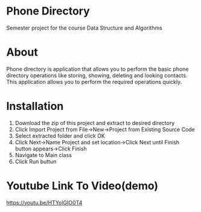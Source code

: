 # Phone Directory
Semester project for the course Data Structure and Algorithms

# About
Phone directory is application that allows you to perform the basic phone directory 
operations like storing, showing, deleting and looking contacts. This application allows 
you to perform the required operations quickly.

# Installation 
1. Download the zip of this project and extract to desired directory
2. Click Import Project from File->New->Project from Existing Source Code
3. Select extracted folder and click OK
4. Click Next->Name Project and set location->Click Next until Finish button appears->Click Finish 
5. Navigate to Main class 
6. Click Run buttun

# Youtube Link To Video(demo)
https://youtu.be/HTYolGIO0T4
